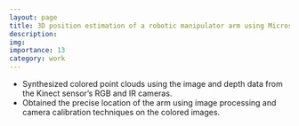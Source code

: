 ```yaml
---
layout: page
title: 3D position estimation of a robotic manipulator arm using Microsoft Kinect sensor
description:
img: 
importance: 13
category: work
---
```


- Synthesized colored point clouds using the image and depth data from the Kinect sensor’s RGB and IR cameras.
- Obtained the precise location of the arm using image processing and camera calibration techniques on the colored images.
